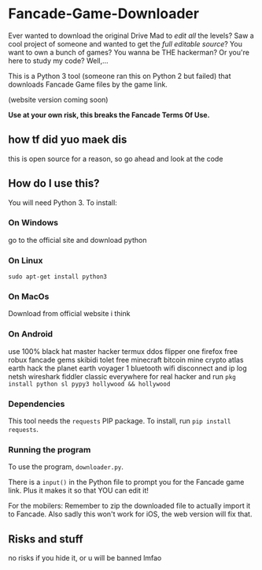 # Fancade-Game-Downloader
Ever wanted to download the original Drive Mad to *edit all* the levels?
Saw a cool project of someone and wanted to get the *full editable source*?
You want to own a bunch of games?
You wanna be THE hackerman?
Or you're here to study my code?
Well,...

This is a Python 3 tool (someone ran this on Python 2 but failed) that downloads Fancade Game files by the game link.

(website version coming soon)

**Use at your own risk, this breaks the Fancade Terms Of Use.**

## how tf did yuo maek dis
this is open source for a reason, so go ahead and look at the code

## How do I use this?
You will need Python 3. To install:

### On Windows
go to the official site and download python

### On Linux
`sudo apt-get install python3`

### On MacOs
Download from official website i think

### On Android
use 100% black hat master hacker termux ddos flipper one firefox free robux fancade gems skibidi tolet free minecraft bitcoin mine crypto atlas earth hack the planet earth voyager 1 bluetooth wifi disconnect and ip log netsh wireshark fiddler classic everywhere for real hacker and run `pkg install python sl pypy3 hollywood && hollywood`

### Dependencies
This tool needs the `requests` PIP package. To install, run `pip install requests`.

### Running the program
To use the program, `downloader.py`.

There is a `input()` in the Python file to prompt you for the Fancade game link. Plus it makes it so that YOU can edit it!

For the mobilers: Remember to zip the downloaded file to actually import it to Fancade. Also sadly this won't work for iOS, the web version will fix that.

## Risks and stuff

no risks if you hide it, or u will be banned lmfao
